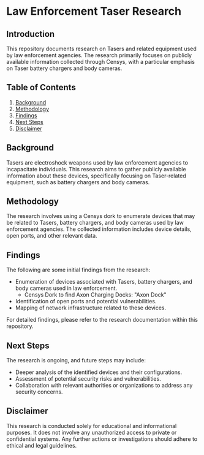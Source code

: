 # Law Enforcement Taser Research

## Introduction
This repository documents research on Tasers and related equipment used by law enforcement agencies. The research primarily focuses on publicly available information collected through Censys, with a particular emphasis on Taser battery chargers and body cameras.

## Table of Contents
1. [Background](#background)
2. [Methodology](#methodology)
3. [Findings](#findings)
4. [Next Steps](#next-steps)
5. [Disclaimer](#disclaimer)

## Background
Tasers are electroshock weapons used by law enforcement agencies to incapacitate individuals. This research aims to gather publicly available information about these devices, specifically focusing on Taser-related equipment, such as battery chargers and body cameras.

## Methodology
The research involves using a Censys dork to enumerate devices that may be related to Tasers, battery chargers, and body cameras used by law enforcement agencies. The collected information includes device details, open ports, and other relevant data.

## Findings
The following are some initial findings from the research:
- Enumeration of devices associated with Tasers, battery chargers, and body cameras used in law enforcement.
    - Censys Dork to find Axon Charging Docks: "Axon Dock"
- Identification of open ports and potential vulnerabilities.
- Mapping of network infrastructure related to these devices.

For detailed findings, please refer to the research documentation within this repository.

## Next Steps
The research is ongoing, and future steps may include:
- Deeper analysis of the identified devices and their configurations.
- Assessment of potential security risks and vulnerabilities.
- Collaboration with relevant authorities or organizations to address any security concerns.

## Disclaimer
This research is conducted solely for educational and informational purposes. It does not involve any unauthorized access to private or confidential systems. Any further actions or investigations should adhere to ethical and legal guidelines.

